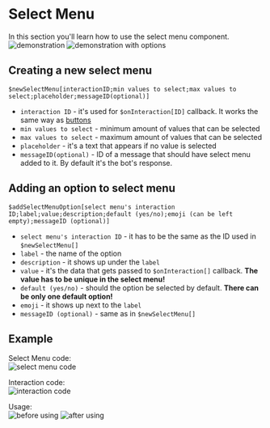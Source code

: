 # Select Menu
In this section you'll learn how to use the select menu component.\
![demonstration](https://user-images.githubusercontent.com/16838075/124397105-2e3d9300-dd0e-11eb-898e-8cf0228d3cf4.png)
![demonstration with options](https://user-images.githubusercontent.com/16838075/124397186-cc315d80-dd0e-11eb-93d2-3ea8eaa99612.png)


## Creating a new select menu
`$newSelectMenu[interactionID;min values to select;max values to select;placeholder;messageID(optional)]`
- `interaction ID` - it's used for `$onInteraction[ID]` callback. It works the same way as [buttons](./buttons.md)
- `min values to select` - minimum amount of values that can be selected
- `max values to select` - maximum amount of values that can be selected
- `placeholder` - it's a text that appears if no value is selected
- `messageID(optional)` - ID of a message that should have select menu added to it. By default it's the bot's response.

## Adding an option to select menu
`$addSelectMenuOption[select menu's interaction ID;label;value;description;default (yes/no);emoji (can be left empty);messageID (optional)]`
- `select menu's interaction ID` - it has to be the same as the ID used in `$newSelectMenu[]`
- `label` - the name of the option
- `description` - it shows up under the `label`
- `value` - it's the data that gets passed to `$onInteraction[]` callback. **The value has to be unique in the select menu!**
- `default (yes/no)` - should the option be selected by default. **There can be only one default option!**
- `emoji` - it shows up next to the `label`
- `messageID (optional)` - same as in `$newSelectMenu[]`

## Example
Select Menu code:\
![select menu code](https://user-images.githubusercontent.com/16838075/124397834-92faec80-dd12-11eb-9bed-8fd6ad2fca15.jpg)

Interaction code:\
![interaction code](https://user-images.githubusercontent.com/16838075/124397855-b160e800-dd12-11eb-961c-82b2692f1ea9.jpg)

Usage:\
![before using](https://user-images.githubusercontent.com/16838075/124397867-cfc6e380-dd12-11eb-9392-a51a3082f39e.png)
![after using](https://user-images.githubusercontent.com/16838075/124397887-fe44be80-dd12-11eb-96fb-573e2f94f126.png)

